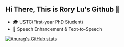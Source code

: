 ## Hi There, This is Rory Lu's Github 👋
- 🎓 USTC(First-year PhD Student)
- 🔭 Speech Enhancement & Text-to-Speech

[![Anurag's GitHub stats](https://github-readme-stats.vercel.app/api?username=yxlu-0102)](https://github.com/anuraghazra/github-readme-stats)
